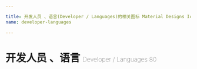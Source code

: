 ```yaml
---

title: 开发人员 、语言(Developer / Languages)的相关图标 Material Designs Icon转svg、png下载
name: developer-languages

---
```


# 开发人员 、语言  <small style="font-size: 60%;font-weight: 100">Developer / Languages <span class="badge-secondary badge">80</span> </small>

<search tag="developer-languages" :max="0"/>

